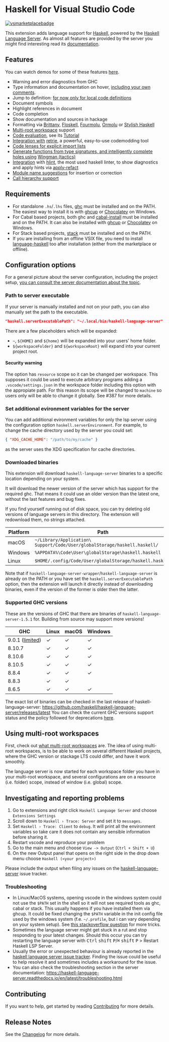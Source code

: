 # Haskell for Visual Studio Code

[![vsmarketplacebadge](https://vsmarketplacebadge.apphb.com/version/haskell.haskell.svg)](https://marketplace.visualstudio.com/items?itemName=haskell.haskell)

This extension adds language support for [Haskell](https://haskell.org), powered by the [Haskell Language Server](https://github.com/haskell/haskell-language-server).
As almost all features are provided by the server you might find interesting read its [documentation](https://haskell-language-server.readthedocs.io).

## Features

You can watch demos for some of these features [here](https://haskell-language-server.readthedocs.io/en/latest/features.html#demos).

- Warning and error diagnostics from GHC
- Type information and documentation on hover, [including your own comments](./configuration.md#how-to-show-local-documentation-on-hover).
- Jump to definition: [for now only for local code definitions](https://github.com/haskell/haskell-language-server/issues/708)
- Document symbols
- Highlight references in document
- Code completion
- Show documentation and sources in hackage
- Formatting via [Brittany](https://github.com/lspitzner/brittany), [Floskell](https://github.com/ennocramer/floskell), [Fourmolu](https://github.com/fourmolu/fourmolu), [Ormolu](https://github.com/tweag/ormolu) or [Stylish Haskell](https://github.com/haskell/stylish-haskell)
- [Multi-root workspace](https://code.visualstudio.com/docs/editor/multi-root-workspaces) support
- [Code evaluation](https://haskell-language-server.readthedocs.io/en/latest/features.html#code-evaluation), see its [Tutorial](https://github.com/haskell/haskell-language-server/blob/master/plugins/hls-eval-plugin/README.md)
- [Integration with](https://haskell-language-server.readthedocs.io/en/latest/features.html#retrie-integration) [retrie](https://hackage.haskell.org/package/retrie), a powerful, easy-to-use codemodding tool
- [Code lenses for explicit import lists](https://haskell-language-server.readthedocs.io/en/latest/features.html#explicit-import-lists)
- [Generate functions from type signatures, and intelligently complete holes using](https://haskell-language-server.readthedocs.io/en/latest/features.html#wingman) [Wingman (tactics)](https://github.com/haskell/haskell-language-server/tree/master/plugins/hls-tactics-plugin)
- [Integration](https://haskell-language-server.readthedocs.io/en/latest/features.html#hlint) with [hlint](https://github.com/ndmitchell/hlint), the most used haskell linter, to show diagnostics and apply hints via [apply-refact](https://github.com/mpickering/apply-refact)
- [Module name suggestions](https://haskell-language-server.readthedocs.io/en/latest/features.html#module-names) for insertion or correction
- [Call hierarchy support](https://haskell-language-server.readthedocs.io/en/latest/features.html#call-hierarchy)

## Requirements

- For standalone `.hs`/`.lhs` files, [ghc](https://www.haskell.org/ghc/) must be installed and on the PATH. The easiest way to install it is with [ghcup](https://www.haskell.org/ghcup/) or [Chocolatey](https://www.haskell.org/platform/windows.html) on Windows.
- For Cabal based projects, both ghc and [cabal-install](https://www.haskell.org/cabal/) must be installed and on the PATH. It can also be installed with [ghcup](https://www.haskell.org/ghcup/) or [Chocolatey](https://www.haskell.org/platform/windows.html) on Windows.
- For Stack based projects, [stack](http://haskellstack.org) must be installed and on the PATH.
- If you are installing from an offline VSIX file, you need to install [language-haskell](https://github.com/JustusAdam/language-haskell) too after installation (either from the marketplace or offline).

## Configuration options

For a general picture about the server configuration, including the project setup, [you can consult the server documentation about the topic](https://haskell-language-server.readthedocs.io/en/latest/configuration.html).

### Path to server executable

If your server is manually installed and not on your path, you can also manually set the path to the executable.

```json
"haskell.serverExecutablePath": "~/.local/bin/haskell-language-server"
```

There are a few placeholders which will be expanded:

- `~`, `${HOME}` and `${home}` will be expanded into your users' home folder.
- `${workspaceFolder}` and `${workspaceRoot}` will expand into your current project root.

#### Security warning

The option has `resource` scope so it can be changed per workspace.
This supposes it could be used to execute arbitrary programs adding a `.vscode/settings.json` in the workspace folder including this option with the appropiate path.
For this reason its scope will be changed to `machine` so users only will be able to change it globally.
See #387 for more details.

### Set additional evironment variables for the server

You can add additional evironment variables for only the lsp server using the configuration option `haskell.serverEnvironment`. For example, to change the cache directory used by the server you could set:

```json
{ "XDG_CACHE_HOME": "/path/to/my/cache" }
```

as the server uses the XDG specification for cache directories.

### Downloaded binaries

This extension will download `haskell-language-server` binaries to a specific location depending on your system.

It will download the newer version of the server which has support for the required ghc.
That means it could use an older version than the latest one, without the last features and bug fixes.

If you find yourself running out of disk space, you can try deleting old versions of language servers in this directory. The extension will redownload them, no strings attached.

| Platform | Path                                                                      |
| -------- | ------------------------------------------------------------------------- |
| macOS    | `~/Library/Application\ Support/Code/User/globalStorage/haskell.haskell/` |
| Windows  | `%APPDATA%\Code\User\globalStorage\haskell.haskell`                       |
| Linux    | `$HOME/.config/Code/User/globalStorage/haskell.haskell`                   |

Note that if `haskell-language-server-wrapper`/`haskell-language-server` is already on the PATH or you have set the `haskell.serverExecutablePath` option, then the extension will launch it directly instead of downloading binaries, even if the version of the former is older then the latter.

### Supported GHC versions

These are the versions of GHC that there are binaries of `haskell-language-server-1.5.1` for. Building from source may support more versions!

| GHC                                                                              | Linux | macOS | Windows |
| -------------------------------------------------------------------------------- | ----- | ----- | ------- |
| 9.0.1 ([limited](https://github.com/haskell/haskell-language-server/issues/297)) | ✓     | ✓     | ✓       |
| 8.10.7                                                                           | ✓     | ✓     | ✓       |
| 8.10.6                                                                           | ✓     | ✓     | ✓       |
| 8.10.5                                                                           | ✓     | ✓     | ✓       |
| 8.8.4                                                                            | ✓     | ✓     | ✓       |
| 8.8.3                                                                            | ✓     | ✓     |         |
| 8.6.5                                                                            | ✓     | ✓     | ✓       |

The exact list of binaries can be checked in the last release of haskell-language-server: <https://github.com/haskell/haskell-language-server/releases/latest>
You can check the current GHC versions support status and the policy followed for deprecations [here](https://haskell-language-server.readthedocs.io/en/latest/supported-versions.html).

## Using multi-root workspaces

First, check out [what multi-root workspaces](https://code.visualstudio.com/docs/editor/multi-root-workspaces) are. The idea of using multi-root workspaces, is to be able to work on several different Haskell projects, where the GHC version or stackage LTS could differ, and have it work smoothly.

The language server is now started for each workspace folder you have in your multi-root workspace, and several configurations are on a resource (i.e. folder) scope, instead of window (i.e. global) scope.

## Investigating and reporting problems

1. Go to extensions and right click `Haskell Language Server` and choose `Extensions Settings`
2. Scroll down to `Haskell › Trace: Server` and set it to `messages`.
3. Set `Haskell › Trace: Client` to `debug`. It will print all the environment variables so take care it does not contain any sensible information before sharing it.
4. Restart vscode and reproduce your problem
5. Go to the main menu and choose `View -> Output` (`Ctrl + Shift + U`)
6. On the new Output panel that opens on the right side in the drop down menu choose `Haskell (<your project>)`

Please include the output when filing any issues on the [haskell-language-server](https://github.com/haskell/haskell-language-server/issues/new) issue tracker.

### Troubleshooting

- In Linux/MacOS systems, opening vscode in the windows system could not use the `$PATH` set in the shell
  so it will not see required tools as ghc, cabal or stack. This usually happens if you have installed them
  via ghcup. It could be fixed changing the `$PATH` variable in the init config file used by the windows system (f.e. `~/.profile`, but i can vary depending on your system setup).
  See [this stackoverflow question](https://stackoverflow.com/questions/43983718/set-global-path-environment-variable-in-vs-code) for more tricks.
- Sometimes the language server might get stuck in a rut and stop responding to your latest changes.
  Should this occur you can try restarting the language server with <kbd>Ctrl</kbd> <kbd>shift</kbd> <kbd>P</kbd>/<kbd>⌘</kbd> <kbd>shift</kbd> <kbd>P</kbd> > Restart Haskell LSP Server.
- Usually the error or unexpected behaviour is already reported in the [haskell language server issue tracker](https://github.com/haskell/haskell-language-server/issues). Finding the issue could be useful to help resolve it and sometimes includes a workaround for the issue.
- You can also check the troubleshooting section in the server documentation: <https://haskell-language-server.readthedocs.io/en/latest/troubleshooting.html>

## Contributing

If you want to help, get started by reading [Contributing](https://github.com/haskell/vscode-haskell/blob/master/Contributing.md) for more details.

## Release Notes

See the [Changelog](https://github.com/haskell/vscode-haskell/blob/master/Changelog.md) for more details.

